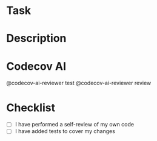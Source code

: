 # Task

# Description

<!--- START AUTOGENERATED NOTES --->

<!--- END AUTOGENERATED NOTES --->

# Codecov AI
@codecov-ai-reviewer test
@codecov-ai-reviewer review

# Checklist

- [ ] I have performed a self-review of my own code
- [ ] I have added tests to cover my changes
